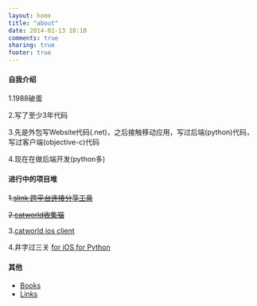 ```yaml
---
layout: home
title: "about"
date: 2014-01-13 18:10
comments: true
sharing: true
footer: true
---
```

#### 自我介绍


1.1988破蛋

2.写了至少3年代码

3.先是外包写Website代码(.net)，之后接触移动应用，写过后端(python)代码，写过客户端(objective-c)代码

4.现在在做后端开发(python多)


#### 进行中的项目堆

~~1.[slink 跨平台连接分享工具](http://slink.sinaapp.com)~~

~~2.[catworld收集猫](http://catworld.sinaapp.com)~~

3.[catworld ios client](https://github.com/snowleung/ImagesC)

4.井字过三关 [for iOS](https://github.com/snowleung/jinziqi),[for Python](https://gist.github.com/snowleung/9745538)


#### 其他

* [Books](http://www.leisiwo.com/books)
* [Links](http://www.leisiwo.com/links)
